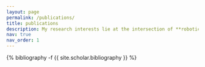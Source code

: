 ```yaml
---
layout: page
permalink: /publications/
title: publications
description: My research interests lie at the intersection of **robotics**, **computer vision**, and **machine learning**, including sensing and perception, mapping and localization, navigation and exploration, multiagent systems, human-robot interaction, 3D computer vision, neural rendering (NeRF and 3DGS), self-supervised learning, foundation models (VFMs, VLMs, MLLMs), generative models, adversarial learning, uncertainty quantification, and dataset curation. My works have been published in top-tier venues such as **CVPR, ICCV, ECCV, NeurIPS, RSS, CoRL, ICRA, IROS, and RA-L**, with multiple first-author papers selected for **spotlight**, **highlight**, and **oral** presentations. I also serve as an Associate Editor for IROS and as a reviewer for these top venues.
nav: true
nav_order: 1
---
```

<!-- _pages/publications.md -->
<div class="publications">

{% bibliography -f {{ site.scholar.bibliography }} %}

</div>
